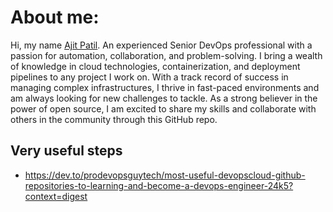 # About me:

Hi, my name [Ajit Patil](https://github.com/). An experienced Senior DevOps professional with a passion for automation, collaboration, and problem-solving. I bring a wealth of knowledge in cloud technologies, containerization, and deployment pipelines to any project I work on. With a track record of success in managing complex infrastructures, I thrive in fast-paced environments and am always looking for new challenges to tackle. As a strong believer in the power of open source, I am excited to share my skills and collaborate with others in the community through this GitHub repo.

## Very useful steps

- https://dev.to/prodevopsguytech/most-useful-devopscloud-github-repositories-to-learning-and-become-a-devops-engineer-24k5?context=digest
